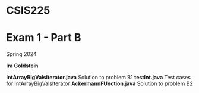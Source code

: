 # CSIS225
# Exam 1 - Part B
Spring 2024

**Ira Goldstein**

**IntArrayBigValsIterator.java** Solution to problem B1
**testInt.java** Test cases for IntArrayBigValsIterator
**AckermannFUnction.java** Solution to problem B2